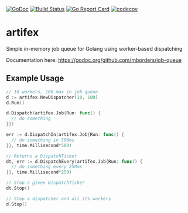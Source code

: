 [![GoDoc](http://godoc.org/github.com/mborders/job-queue?status.png)](http://godoc.org/github.com/mborders/job-queue)
[![Build Status](https://travis-ci.org/mborders/job-queue.svg?branch=master)](https://travis-ci.org/mborders/job-queue)
[![Go Report Card](https://goreportcard.com/badge/github.com/mborders/job-queue)](https://goreportcard.com/report/github.com/mborders/job-queue)
[![codecov](https://codecov.io/gh/mborders/artifex/branch/master/graph/badge.svg)](https://codecov.io/gh/mborders/artifex)

# artifex

Simple in-memory job queue for Golang using worker-based dispatching

Documentation here: https://godoc.org/github.com/mborders/job-queue

## Example Usage

```go
// 10 workers, 100 max in job queue
d := artifex.NewDispatcher(10, 100)
d.Run()

d.Dispatch(artifex.Job{Run: func() {
  // do something
}})

err := d.DispatchIn(artifex.Job{Run: func() {
  // do something in 500ms
}}, time.Millisecond*500)

// Returns a DispatchTicker
dt, err := d.DispatchEvery(artifex.Job{Run: func() {
  // do something every 250ms
}}, time.Millisecond*250)

// Stop a given DispatchTicker
dt.Stop()

// Stop a dispatcher and all its workers
d.Stop()
```
